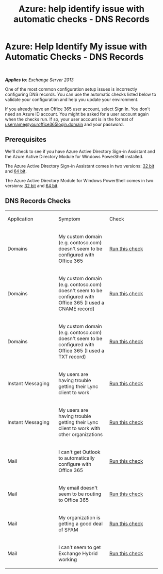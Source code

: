 ﻿---
title: 'Azure: help identify issue with automatic checks - DNS Records'
TOCTitle: 'Azure: Help Identify My issue with Automatic Checks - DNS Records'
ms:assetid: 1ef42cde-4df4-401a-b8f2-494630996ca8
ms:mtpsurl: https://technet.microsoft.com/en-us/library/Dn793619(v=EXCHG.150)
ms:contentKeyID: 62631020
ms.date: 12/09/2016
mtps_version: v=EXCHG.150
---

# Azure: Help Identify My issue with Automatic Checks - DNS Records

 

_**Applies to:** Exchange Server 2013_


One of the most common configuration setup issues is incorrectly configuring DNS records. You can use the automatic checks listed below to validate your configuration and help you update your environment.

If you already have an Office 365 user account, select Sign In. You don't need an Azure ID account. You might be asked for a user account again when the checks run. If so, your user account is in the format of username@youroffice365login.domain and your password.

## Prerequisites

We'll check to see if you have Azure Active Directory Sign-in Assistant and the Azure Active Directory Module for Windows PowerShell installed.

The Azure Active Directory Sign-in Assistant comes in two versions: [32 bit](https://go.microsoft.com/fwlink/?linkid=286261) and [64 bit](https://go.microsoft.com/fwlink/?linkid=286262).

The Azure Active Directory Module for Windows PowerShell comes in two versions: [32 bit](https://go.microsoft.com/fwlink/?linkid=286258) and [64 bit](https://go.microsoft.com/fwlink/?linkid=286259).

## DNS Records Checks


<table>
<colgroup>
<col style="width: 33%" />
<col style="width: 33%" />
<col style="width: 33%" />
</colgroup>
<tbody>
<tr class="odd">
<td><p>Application</p></td>
<td><p>Symptom</p></td>
<td><p>Check</p></td>
</tr>
<tr class="even">
<td><p>Domains</p></td>
<td><p>My custom domain (e.g. contoso.com) doesn't seem to be configured with Office 365</p></td>
<td><p><a href="https://go.microsoft.com/?linkid=9834905">Run this check</a></p></td>
</tr>
<tr class="odd">
<td><p>Domains</p></td>
<td><p>My custom domain (e.g. contoso.com) doesn't seem to be configured with Office 365 (I used a CNAME record)</p></td>
<td><p><a href="https://go.microsoft.com/?linkid=9834905">Run this check</a></p></td>
</tr>
<tr class="even">
<td><p>Domains</p></td>
<td><p>My custom domain (e.g. contoso.com) doesn't seem to be configured with Office 365 (I used a TXT record)</p></td>
<td><p><a href="https://go.microsoft.com/?linkid=9834905">Run this check</a></p></td>
</tr>
<tr class="odd">
<td><p>Instant Messaging</p></td>
<td><p>My users are having trouble getting their Lync client to work</p></td>
<td><p><a href="https://go.microsoft.com/?linkid=9834901">Run this check</a></p></td>
</tr>
<tr class="even">
<td><p>Instant Messaging</p></td>
<td><p>My users are having trouble getting their Lync client to work with other organizations</p></td>
<td><p><a href="https://go.microsoft.com/?linkid=9834902">Run this check</a></p></td>
</tr>
<tr class="odd">
<td><p>Mail</p></td>
<td><p>I can't get Outlook to automatically configure with Office 365</p></td>
<td><p><a href="https://go.microsoft.com/?linkid=9834897">Run this check</a></p></td>
</tr>
<tr class="even">
<td><p>Mail</p></td>
<td><p>My email doesn't seem to be routing to Office 365</p></td>
<td><p><a href="https://go.microsoft.com/?linkid=9834898">Run this check</a></p></td>
</tr>
<tr class="odd">
<td><p>Mail</p></td>
<td><p>My organization is getting a good deal of SPAM</p></td>
<td><p><a href="https://go.microsoft.com/?linkid=9834903">Run this check</a></p></td>
</tr>
<tr class="even">
<td><p>Mail</p></td>
<td><p>I can't seem to get Exchange Hybrid working</p></td>
<td><p><a href="https://go.microsoft.com/?linkid=9834904">Run this check</a></p></td>
</tr>
</tbody>
</table>

